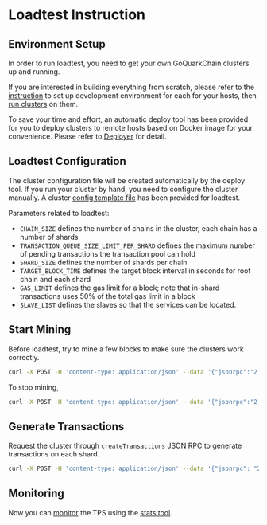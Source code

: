 # Loadtest Instruction

## Environment Setup

In order to run loadtest, you need to get your own GoQuarkChain clusters up and running.

If you are interested in building everything from scratch, please refer to the [instruction](../../README.md#development-setup) 
to set up development environment for each for your hosts, then [run clusters](../../README.md#running-clusters) on them.

To save your time and effort, an automatic deploy tool has been provided for you to deploy clusters to remote hosts 
based on Docker image for your convenience. Please refer to [Deployer](./deployer/README.md#use-deploy-tool-to-start-clusters) for detail.

## Loadtest Configuration

The cluster configuration file will be created automatically by the deploy tool. If you run your cluster by hand, you 
need to configure the cluster manually. A cluster [config template file](cluster_config.json) has been provided for loadtest.

Parameters related to loadtest:
- `CHAIN_SIZE` defines the number of chains in the cluster, each chain has a number of shards 
- `TRANSACTION_QUEUE_SIZE_LIMIT_PER_SHARD` defines the maximum number of pending transactions the transaction pool can hold
- `SHARD_SIZE` defines the number of shards per chain
- `TARGET_BLOCK_TIME` defines the target block interval in seconds for root chain and each shard
- `GAS_LIMIT` defines the gas limit for a block; note that in-shard transactions uses 50% of the total gas limit in a block
- `SLAVE_LIST` defines the slaves so that the services can be located.

## Start Mining

Before loadtest, try to mine a few blocks to make sure the clusters work correctly.

```bash
curl -X POST -H 'content-type: application/json' --data '{"jsonrpc":"2.0","method":"setMining","params":[true],"id":0}' http://127.0.0.1:38491
```
To stop mining,
```bash
curl -X POST -H 'content-type: application/json' --data '{"jsonrpc":"2.0","method":"setMining","params":[false],"id":0}' http://127.0.0.1:38491
```

## Generate Transactions

Request the cluster through `createTransactions` JSON RPC to generate transactions on each shard.

```bash
curl -X POST -H 'content-type: application/json' --data '{"jsonrpc": "2.0","method": "createTransactions","params": [{ "numTxPerShard": "10000","xShardPercent": "0x0"}],"id": 1}' http://127.0.0.1:38491
```
   
## Monitoring

Now you can [monitor](../../README.md#monitoring-clusters) the TPS using the [stats tool](../../cmd/stats).
